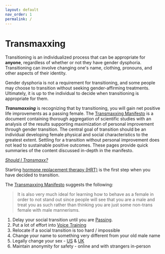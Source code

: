 ```yaml
---
layout: default
nav_order: 1
permalink: /
---
```


# Transmaxxing

Transitioning is an individualized process that can be appropriate for **anyone**, regardless of whether or not they have gender dysphoria. Transitioning can involve changing one's name, clothing, pronouns, and other aspects of their identity.

Gender dysphoria is not a requirement for transitioning, and some people may choose to transition without seeking gender-affirming treatments. Ultimately, it is up to the individual to decide when transitioning is appropriate for them.

***Transmaxxing*** is recognizing that by transitioning, you will gain net positive life improvements as a passing female. The [Transmaxxing Manifesto](https://archive.org/details/transmaxxing11) is a document containing thorough aggregation of scientific studies with an analysis of the results supporting maximization of personal improvement through gender transition. The central goal of transition should be an individual developing female physical and social characteristics to the greatest extent. Settling for a transition without personal improvement does not lead to sustainable positive outcomes. These pages provide quick summaries of the content discussed in-depth in the manifesto.

[*Should I Transmaxx?*](WHY)

Starting [hormone replacement therapy (HRT)](medical/HRT) is the first step when you have decided to transition.

The [Transmaxxing Manifesto](https://archive.org/details/transmaxxing13) suggests the following:


> It is also very much ideal for learning how to behave as a female in order to not stand out since people 
will see that you are a male and treat you as such rather than thinking you are just some non-trans 
female with male mannerisms. 

1. Delay your social transition until you are [Passing](passing/PASSING).
2. Put a lot of effort into [Voice Training](VOICE) 
3. Relocate if a social transition is too hard / impossible
5. Change your name to something very different from your old male name
6. Legally change your sex - [US](https://transequality.org/documents/) & [UK](https://genderkit.org.uk/category/id-documents/)
7. Maintain anonymity for safety - online and with strangers in-person